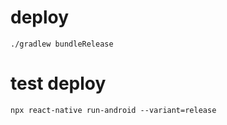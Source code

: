 # deploy  
    ./gradlew bundleRelease


# test deploy
    npx react-native run-android --variant=release

